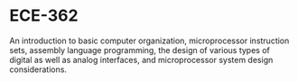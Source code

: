 # ECE-362
An introduction to basic computer organization, microprocessor instruction sets, assembly language programming, the design of various types of digital as well as analog interfaces, and microprocessor system design considerations.
